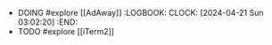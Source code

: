 - DOING #explore [[AdAway]]
  :LOGBOOK:
  CLOCK: [2024-04-21 Sun 03:02:20]
  :END:
- TODO #explore [[iTerm2]]